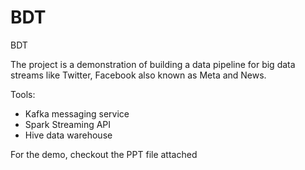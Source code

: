 # BDT
BDT

The project is a demonstration of building a data pipeline for big data streams like Twitter,  Facebook also known as Meta and News.

Tools:
* Kafka messaging service
* Spark Streaming API
* Hive data warehouse

For the demo, checkout the PPT file attached

